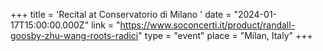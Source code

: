 +++
title = 'Recital at Conservatorio di Milano '
date = "2024-01-17T15:00:00.000Z"
link = "https://www.soconcerti.it/product/randall-goosby-zhu-wang-roots-radici"
type = "event"
place = "Milan, Italy"
+++

